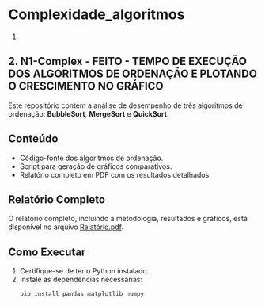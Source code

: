 # Complexidade_algoritmos
1. 
## 2. N1-Complex - FEITO - TEMPO DE EXECUÇÃO DOS ALGORITMOS DE ORDENAÇÃO E PLOTANDO O CRESCIMENTO NO GRÁFICO
Este repositório contém a análise de desempenho de três algoritmos de ordenação: **BubbleSort**, **MergeSort** e **QuickSort**.

## Conteúdo

- Código-fonte dos algoritmos de ordenação.
- Script para geração de gráficos comparativos.
- Relatório completo em PDF com os resultados detalhados.

## Relatório Completo

O relatório completo, incluindo a metodologia, resultados e gráficos, está disponível no arquivo [Relatório.pdf](./Relatório.pdf).

## Como Executar

1. Certifique-se de ter o Python instalado.
2. Instale as dependências necessárias:
   ```bash
   pip install pandas matplotlib numpy

